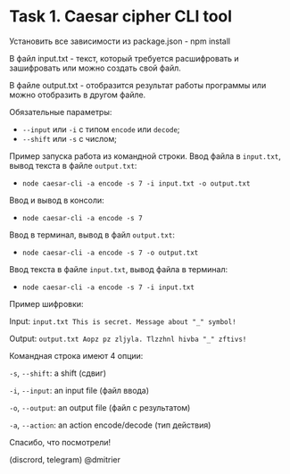 # Task 1. Caesar cipher CLI tool

Установить все зависимости из package.json - npm install

В файл input.txt - текст, который требуется расшифровать и зашифровать или можно создать свой файл.

В файлe output.txt - отобразится результат работы программы или можно отобразить в другом файле.

Обязательные параметры:
- `--input` или `-i` c типом `encode` или `decode`;
- `--shift` или `-s` с числом;

Пример запуска работа из командной строки. Ввод файла в `input.txt`, вывод текста в файле `output.txt`:
- `node caesar-cli -a encode -s 7 -i input.txt -o output.txt`

Ввод и вывод в консоли:
- `node caesar-cli -a encode -s 7`

Ввод в терминал, вывод в файл `output.txt`:
- `node caesar-cli -a encode -s 7 -o output.txt`

Ввод текста в файле `input.txt`, вывод файла в терминал:
- `node caesar-cli -a encode -s 7 -i input.txt`

Пример шифровки:

Input: `input.txt This is secret. Message about "_" symbol!`

Output: `output.txt Aopz pz zljyla. Tlzzhnl hivba "_" zftivs!`

Командная строка имеют 4 опции:

`-s`, `--shift`: a shift (сдвиг)

`-i`, `--input`: an input file (файл ввода)

`-o`, `--output`: an output file (файл с результатом)

`-a`, `--action`: an action encode/decode (тип действия)

Спасибо, что посмотрели!

(discrord, telegram) @dmitrier